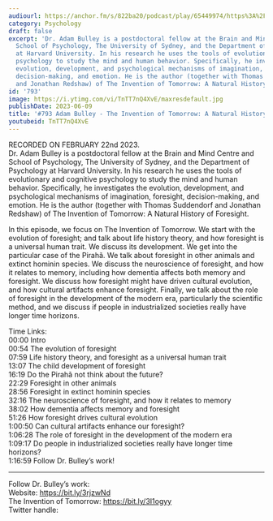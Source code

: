 ```yaml
---
audiourl: https://anchor.fm/s/822ba20/podcast/play/65449974/https%3A%2F%2Fd3ctxlq1ktw2nl.cloudfront.net%2Fstaging%2F2023-1-22%2F6f72c7fe-0a3f-670b-5703-07a8e624e801.m4a
category: Psychology
draft: false
excerpt: 'Dr. Adam Bulley is a postdoctoral fellow at the Brain and Mind Centre and
  School of Psychology, The University of Sydney, and the Department of Psychology
  at Harvard University. In his research he uses the tools of evolutionary and cognitive
  psychology to study the mind and human behavior. Specifically, he investigates the
  evolution, development, and psychological mechanisms of imagination, foresight,
  decision-making, and emotion. He is the author (together with Thomas Suddendorf
  and Jonathan Redshaw) of The Invention of Tomorrow: A Natural History of Foresight.'
id: '793'
image: https://i.ytimg.com/vi/TnTT7nQ4XvE/maxresdefault.jpg
publishDate: 2023-06-09
title: '#793 Adam Bulley - The Invention of Tomorrow: A Natural History of Foresight'
youtubeid: TnTT7nQ4XvE
---
```

<div class="timelinks">

RECORDED ON FEBRUARY 22nd 2023.  
Dr. Adam Bulley is a postdoctoral fellow at the Brain and Mind Centre and School of Psychology, The University of Sydney, and the Department of Psychology at Harvard University. In his research he uses the tools of evolutionary and cognitive psychology to study the mind and human behavior. Specifically, he investigates the evolution, development, and psychological mechanisms of imagination, foresight, decision-making, and emotion. He is the author (together with Thomas Suddendorf and Jonathan Redshaw) of The Invention of Tomorrow: A Natural History of Foresight.

In this episode, we focus on The Invention of Tomorrow. We start with the evolution of foresight; and talk about life history theory, and how foresight is a universal human trait. We discuss its development. We get into the particular case of the Pirahã. We talk about foresight in other animals and extinct hominin species. We discuss the neuroscience of foresight, and how it relates to memory, including how dementia affects both memory and foresight. We discuss how foresight might have driven cultural evolution, and how cultural artifacts enhance foresight. Finally, we talk about the role of foresight in the development of the modern era, particularly the scientific method, and we discuss if people in industrialized societies really have longer time horizons.

Time Links:  
<time>00:00</time> Intro  
<time>00:54</time> The evolution of foresight  
<time>07:59</time> Life history theory, and foresight as a universal human trait  
<time>13:07</time> The child development of foresight  
<time>16:19</time> Do the Pirahã not think about the future?  
<time>22:29</time> Foresight in other animals  
<time>28:56</time> Foresight in extinct hominin species  
<time>32:16</time> The neuroscience of foresight, and how it relates to memory  
<time>38:02</time> How dementia affects memory and foresight  
<time>51:26</time> How foresight drives cultural evolution  
<time>1:00:50</time> Can cultural artifacts enhance our foresight?  
<time>1:06:28</time> The role of foresight in the development of the modern era  
<time>1:09:17</time> Do people in industrialized societies really have longer time horizons?  
<time>1:16:59</time> Follow Dr. Bulley’s work!

---

Follow Dr. Bulley’s work:  
Website: https://bit.ly/3rjzwNd  
The Invention of Tomorrow: https://bit.ly/3I1ogyy  
Twitter handle: 
</div>

